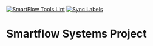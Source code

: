 <!-- BADGES:START -->

[![SmartFlow Tools Lint](https://github.com/smartflow-systems/SmartFlowSite/actions/workflows/sf-shellcheck.yml/badge.svg)](https://github.com/smartflow-systems/SmartFlowSite/actions/workflows/sf-shellcheck.yml) [![Sync Labels](https://github.com/smartflow-systems/SmartFlowSite/actions/workflows/labels-sync.yml/badge.svg)](https://github.com/smartflow-systems/SmartFlowSite/actions/workflows/labels-sync.yml)

<!-- BADGES:END -->

# Smartflow Systems Project
